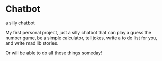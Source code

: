 # Chatbot
a silly chatbot

My first personal project, just a silly chatbot that can play a guess the number game, be a simple calculator, tell jokes, write a to do list for you, and write mad lib stories.

Or will be able to do all those things someday! 

